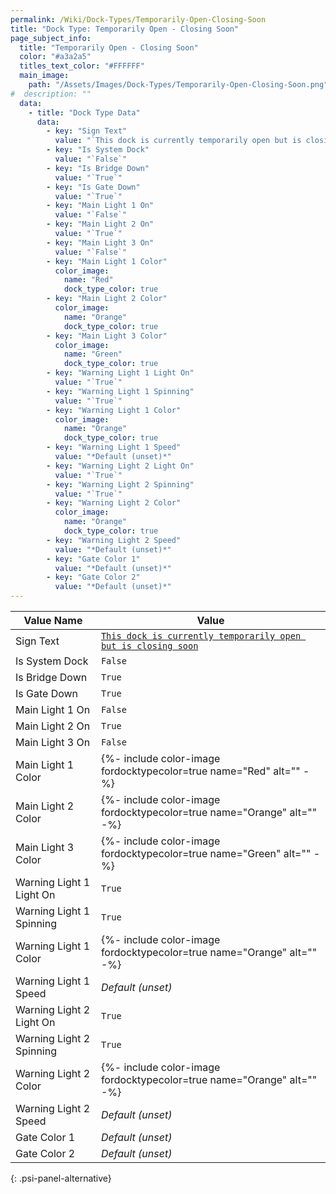 ```yaml
---
permalink: /Wiki/Dock-Types/Temporarily-Open-Closing-Soon
title: "Dock Type: Temporarily Open - Closing Soon"
page_subject_info:
  title: "Temporarily Open - Closing Soon"
  color: "#a3a2a5"
  titles_text_color: "#FFFFFF"
  main_image:
    path: "/Assets/Images/Dock-Types/Temporarily-Open-Closing-Soon.png"
#  description: ""
  data:
    - title: "Dock Type Data"
      data:
        - key: "Sign Text"
          value: "`This dock is currently temporarily open but is closing soon`"
        - key: "Is System Dock"
          value: "`False`"
        - key: "Is Bridge Down"
          value: "`True`"
        - key: "Is Gate Down"
          value: "`True`"
        - key: "Main Light 1 On"
          value: "`False`"
        - key: "Main Light 2 On"
          value: "`True`"
        - key: "Main Light 3 On"
          value: "`False`"
        - key: "Main Light 1 Color"
          color_image:
            name: "Red"
            dock_type_color: true
        - key: "Main Light 2 Color"
          color_image:
            name: "Orange"
            dock_type_color: true
        - key: "Main Light 3 Color"
          color_image:
            name: "Green"
            dock_type_color: true
        - key: "Warning Light 1 Light On"
          value: "`True`"
        - key: "Warning Light 1 Spinning"
          value: "`True`"
        - key: "Warning Light 1 Color"
          color_image:
            name: "Orange"
            dock_type_color: true
        - key: "Warning Light 1 Speed"
          value: "*Default (unset)*"
        - key: "Warning Light 2 Light On"
          value: "`True`"
        - key: "Warning Light 2 Spinning"
          value: "`True`"
        - key: "Warning Light 2 Color"
          color_image:
            name: "Orange"
            dock_type_color: true
        - key: "Warning Light 2 Speed"
          value: "*Default (unset)*"
        - key: "Gate Color 1"
          value: "*Default (unset)*"
        - key: "Gate Color 2"
          value: "*Default (unset)*"
---
```




| Value Name               | Value |
|-|-|
| Sign Text                | [`This dock is currently temporarily open but is closing soon`](/RBAP-Wiki/Wiki/Value-Types#string) |
| Is System Dock           | `False` |
| Is Bridge Down           | `True` |
| Is Gate Down             | `True` |
| Main Light 1 On          | `False` |
| Main Light 2 On          | `True` |
| Main Light 3 On          | `False` |
| Main Light 1 Color       | {%- include color-image fordocktypecolor=true name="Red" alt="" -%} |
| Main Light 2 Color       | {%- include color-image fordocktypecolor=true name="Orange" alt="" -%} |
| Main Light 3 Color       | {%- include color-image fordocktypecolor=true name="Green" alt="" -%} |
| Warning Light 1 Light On | `True` |
| Warning Light 1 Spinning | `True` |
| Warning Light 1 Color    | {%- include color-image fordocktypecolor=true name="Orange" alt="" -%} |
| Warning Light 1 Speed    | *Default (unset)* |
| Warning Light 2 Light On | `True` |
| Warning Light 2 Spinning | `True` |
| Warning Light 2 Color    | {%- include color-image fordocktypecolor=true name="Orange" alt="" -%} |
| Warning Light 2 Speed    | *Default (unset)* |
| Gate Color 1             | *Default (unset)* |
| Gate Color 2             | *Default (unset)* |
{: .psi-panel-alternative}

<img class="dock-type-image" src="/RBAP-Wiki/Assets/Images/Dock-Types/Temporarily-Open-Closing-Soon.png" alt="">